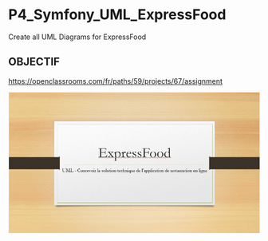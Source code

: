 # P4_Symfony_UML_ExpressFood
Create all UML Diagrams for ExpressFood

## OBJECTIF 
<https://openclassrooms.com/fr/paths/59/projects/67/assignment>

![GitHub Logo](/apercu_presentation.png)
